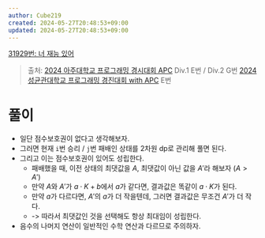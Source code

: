 ```yaml
---
author: Cube219
created: 2024-05-27T20:48:53+09:00
updated: 2024-05-27T20:48:53+09:00
---
```


[31929번: 너 재능 있어](https://www.acmicpc.net/problem/31929)

> 출처: [2024 아주대학교 프로그래밍 경시대회 APC](https://www.acmicpc.net/category/1037) Div.1 E번 / Div.2 G번
> [2024 성균관대학교 프로그래밍 경진대회 with APC](https://www.acmicpc.net/category/detail/4224) E번

# 풀이

* 일단 점수보호권이 없다고 생각해보자.
* 그러면 현재 `i`번 승리 / `j`번 패배인 상태를 2차원 dp로 관리해 풀면 된다.
* 그리고 이는 점수보호권이 있어도 성립한다.
    * 패배했을 때, 이전 상태의 최댓값을 $A$, 최댓값이 아닌 값을 $A'$라 해보자 ($A > A'$)
    * 만약 $A$와 $A'$가 $a \cdot K+b$에서 $a$가 같다면, 결과값은 똑같이 $a \cdot K$가 된다.
    * 만약 $a$가 다르다면, $A'$의 $a$가 더 작을텐데, 그러면 결과값은 무조건 $A'$가 더 작다.
    * -> 따라서 최댓값인 것을 선택해도 항상 최대임이 성립한다.
* 음수의 나머지 연산이 일반적인 수학 연산과 다르므로 주의하자.
